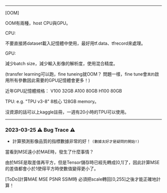 * * *
[OOM]

OOM有兩種，host CPU與GPU。

CPU: 

不要直接將dataset載入記憶體中使用，最好用tf.data、tfrecord來處理。

GPU:

減少batch size，減少輸入影像的解析度，使用混合精度。

(transfer learning可以跑，fine tuneing就OOM？ 問題一樣，fine tune會`真的`啟用所有參數因此需要的GPU記憶體會更多！)

近年GPU記憶體規格：
V100 32GB
A100 80GB
H100 80GB

TPU: e.g. "TPU v3-8" 8核心 128GB memory。

沒資源的話可以上kaggle註冊，一週有20小時的TPU可以使用。



* * *

### 2023-03-25 ⚠ Bug Trace ⚠

* 計算預測影像品質的指標數據非常的好！ 
`(數據太好才是疑問的開始!)`

當看到MSE遠小於MAE時，發生了什麼事情？

由於MSE是取差值再平方，但是Tensor儲存時已經先轉成[0,1]了，因此計算MSE的差值都會小於1使得平方時使數值變得更小了。

[ToDo]計算MAE MSE PSNR SSIM時 必須把scale轉回[0,255]之後才能正確地計算！


